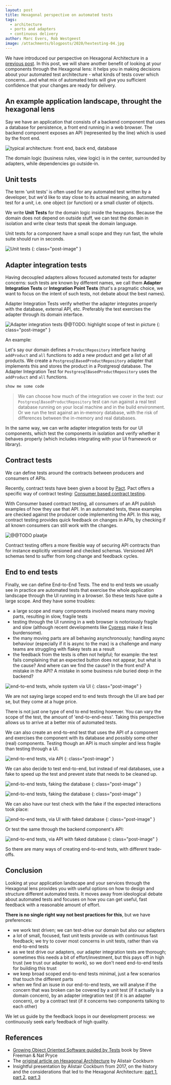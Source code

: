 ```yaml
---
layout: post
title: Hexagonal perspective on automated tests
tags:
  - architecture
  - ports and adapters
  - continuous delivery
author: Marc Evers, Rob Westgeest
image: /attachments/blogposts/2020/hextesting-04.jpg
---
```


We have introduced our perspective on Hexagonal Architecture in a [previous post](/2020/08/20/hexagonal-architecture). In this post, we will share another benefit of looking at your components through the Hexagonal lens: it helps you in making decisions about your automated test architecture - what kinds of tests cover which concerns...and what mix of automated tests will give you sufficient confidence that your changes are ready for delivery.

## An example application landscape, throught the hexagonal lens

Say we have an application that consists of a backend component that uses a database for persistence, a front end running in a web browser. The backend component exposes an API (represented by the line) which is used by the front end.

![typical architecture: front end, back end, database](/attachments/blogposts/2020/hextesting-01.jpg)

The domain logic (business rules, view logic) is in the center, surrounded by adapters, while dependencies go outside-in.

## Unit tests

The term 'unit tests' is often used for any automated test written by a developer, but we'd like to stay close to its actual meaning, an automated test for a *unit*, i.e. one object (or function) or a small cluster of objects.

We write **Unit Tests** for the domain logic inside the hexagons. Because the domain does not depend on outside stuff, we can test the domain in isolation and write clear tests that speak the domain language.

Unit tests for a component have a small scope and they run fast, the whole suite should run in seconds.

![Unit tests](/attachments/blogposts/2020/hextesting-02.jpg)
{: class="post-image" }

## Adapter integration tests

Having decoupled adapters allows focused automated tests for adapter concerns: such tests are known by different names, we call them **Adapter Integration Tests** or **Integration Point Tests** (that's a pragmatic choice, we want to focus on the intent of such tests, not debate about the best names).

Adapter Integration Tests verify whether the adapter integrates properly with the database, external API, etc. Preferably the test exercises the adapter through its domain interface.

![Adapter integration tests](/attachments/blogposts/2020/hextesting-03.jpg) @@TODO: highlight scope of test in picture
{: class="post-image" }

An example: 

Let's say our domain defines a `ProductRepository` interface having `addProduct` and `all` functions to add a new product and get a list of all products. We create a `PostgresqlBasedProductRepository` adapter that implements this and stores the product in a Postgresql database. The Adapter Integration Test for `PostgresqlBasedProductRepository` uses the `addProduct` and `all` functions. 

```java
show me some code
```

> We can choose how much of the integration we cover in the test: our `PostgresqlBasedProductRepository` test can run against a real test database running on your local machine and in the build environment. Or we run the test against an in-memory database, with the risk of differences between the in-memory and real databases.

In the same way, we can write adapter integration tests for our UI components, which test the components in isolation and verify whether it behaves properly (which includes integrating with your UI framework or library).

## Contract tests

We can define tests around the contracts between producers and consumers of APIs. 

Recently, contract tests have been given a boost by [Pact](https://docs.pact.io). Pact offers a specific way of contract testing: [Consumer based contract testing](https://martinfowler.com/articles/consumerDrivenContracts.html).

With Consumer based contract testing, all consumers of an API publish examples of how they use that API. In an automated tests, these examples are checked against the producer code implementing the API. In this way, contract testing provides quick feedback on changes in APIs, by checking if all known consumers can still work with the changes.

![@@TODO plaatje]()

Contract testing offers a more flexible way of securing API contracts than for instance explicitly versioned and checked schemas. Versioned API schemas tend to suffer from long change and feedback cycles.

## End to end tests

Finally, we can define End-to-End Tests. The end to end tests we usually see in practice are automated tests that exercise the whole application landscape through the UI running in a browser. So these tests have quite a large scope. And they have some troubles:

- a large scope and many components involved means many moving parts, resulting in slow, fragile tests
- testing through the UI running in a web browser is notoriously fragile and slow (although recent developments like [Cypress](https://www.cypress.io) make it less burdensome).
- the many moving parts are all behaving asynchronously; handling async behaviour (especially if it is async to the max) is a challenge and many teams are struggling with flakey tests as a result
- the feedback from the tests is often not helpful; for example: the test fails complaining that an expected button does not appear, but what is the cause? And where can we find the cause? In the front end? A mistake in the API? A mistake in some business rule buried deep in the backend?

![end-to-end tests, whole system via UI](/attachments/blogposts/2020/hextesting-05.jpg)
{: class="post-image" }

We are not saying large scoped end to end tests through the UI are bad per se, but they come at a huge price. 

There is not just one type of end to end testing however. You can vary the scope of the test, the amount of 'end-to-end-ness'. Taking this perspective allows us to arrive at a better mix of automated tests.

We can also create an end-to-end test that uses the API of a component and exercises the component with its database and possibly some other (real) components. Testing though an API is much simpler and less fragile than testing through a UI.

![end-to-end tests, via API](/attachments/blogposts/2020/hextesting-06.jpg)
{: class="post-image" }

We can also decide to test end-to-end, but instead of real databases, use a fake to speed up the test and prevent state that needs to be cleaned up.

![end-to-end tests, faking the database](/attachments/blogposts/2020/hextesting-07.jpg)
{: class="post-image" }

![end-to-end tests, faking the database](/attachments/blogposts/2020/hextesting-08.jpg)
{: class="post-image" }

We can also have our test check with the fake if the expected interactions took place:

![end-to-end tests, via UI with faked database](/attachments/blogposts/2020/hextesting-10.jpg)
{: class="post-image" }

Or test the same through the backend component's API:

![end-to-end tests, via API with faked database](/attachments/blogposts/2020/hextesting-11.jpg)
{: class="post-image" }

So there are many ways of creating end-to-end tests, with different trade-offs.

## Conclusion

Looking at your application landscape and your services through the Hexagonal lens provides you with useful options on how to design and structure different automated tests. It moves away from ideological debate about automated tests and focuses on how you can get useful, fast feedback with a reasonable amount of effort.

**There is no single right way not best practices for this**, but we have  preferences:

- we work test driven; we can test-drive our domain but also our adapters
- a lot of small, focused, fast unit tests provide us with continuous fast feedback; we try to cover most concerns in unit tests, rather than via end-to-end tests
- as we test drive our adapters, our adapter integration tests are thorough; sometimes this needs a bit of effort/investment, but this pays off in high trust (we trust our adapter to work), so we don't need end-to-end tests for building this trust
- we keep broad scoped end-to-end tests minimal, just a few scenarios that touch the different parts
- when we find an isuse in our end-to-end tests, we will analyse if the concern that was broken can be covered by a unit test (if it actually is a domain concern), by an adapter integration test (if it is an adapter concern), or by a contract test (if it concerns two components talking to each other)

We let us guide by the feedback loops in our development process: we continuously seek early feedback of high quality.

## References

- [Growing Object Oriented Software guided by Tests](http://www.growing-object-oriented-software.com/) book by Steve Freeman & Nat Pryce
- The [original article on Hexagonal Architecture](https://alistair.cockburn.us/hexagonal-architecture/) by Alistair Cockburn
- Insightful presentation by Alistair Cockburn from 2017, on the history and the considerations that led to the Hexagonal Architecture: [part 1](https://www.youtube.com/watch?v=th4AgBcrEHA&t=4s), [part 2](https://www.youtube.com/watch?v=iALcE8BPs94), [part 3](https://www.youtube.com/watch?v=DAe0Bmcyt-4)
